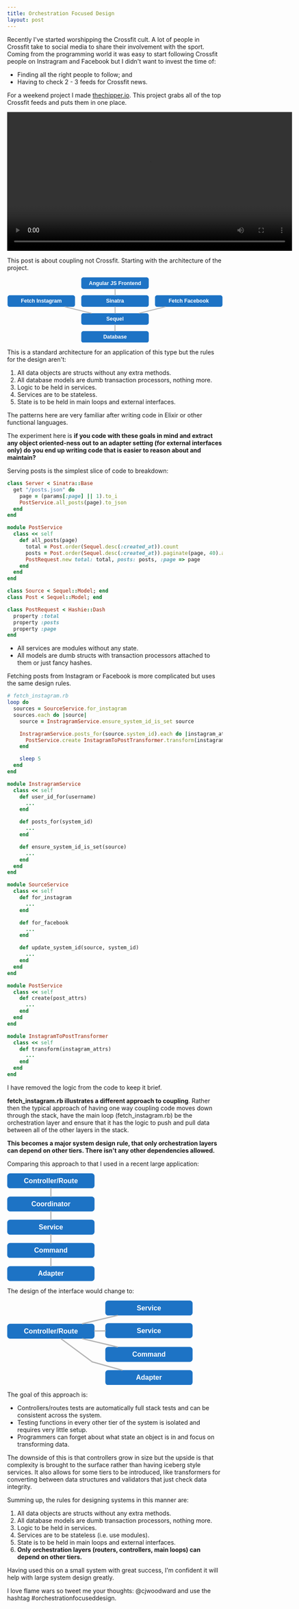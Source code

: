 ```yaml
---
title: Orchestration Focused Design
layout: post
---
```


Recently I've started worshipping the Crossfit cult. A lot of people in Crossfit take to social media to share their involvement with the sport. Coming from the programming world it was easy to start following Crossfit people on Instragram and Facebook but I didn't want to invest the time of:

- Finding all the right people to follow; and
- Having to check 2 - 3 feeds for Crossfit news.

For a weekend project I made [thechipper.io](http://thechipper.io). This project grabs all of the top Crossfit feeds and puts them in one place.

<video width="666" height="324" autoplay loop>
  <source src="http://cl.ly/1v2y1F241x0j/download/thechipper.mp4" type="video/mp4">
</video>

This post is about coupling not Crossfit. Starting with the architecture of the project.


<svg xmlns="http://www.w3.org/2000/svg" xmlns:xl="http://www.w3.org/1999/xlink" version="1.1" viewBox="35 51 489 148" width="489pt" height="148pt"><metadata xmlns:dc="http://purl.org/dc/elements/1.1/"><dc:date>2014-08-10 22:20Z</dc:date><!-- Produced by OmniGraffle Professional 5.4.4 --></metadata><defs><font-face font-family="Helvetica" font-size="12" units-per-em="1000" underline-position="-75.683594" underline-thickness="49.316406" slope="0" x-height="532.22656" cap-height="719.72656" ascent="770.01953" descent="-229.98047" font-weight="bold"><font-face-src><font-face-name name="Helvetica-Bold"/></font-face-src></font-face></defs><g stroke="none" stroke-opacity="1" stroke-dasharray="none" fill="none" fill-opacity="1"><title>Canvas 3</title><g><title>Layer 1</title><path d="M 208.09856 51 L 351.17699 51 C 353.93841 51 356.17699 53.238576 356.17699 56 L 356.17699 72.117647 C 356.17699 74.87907 353.93841 77.117647 351.17699 77.117647 L 208.09856 77.117647 C 205.33714 77.117647 203.09856 74.87907 203.09856 72.117647 L 203.09856 56 C 203.09856 53.238576 205.33714 51 208.09856 51 Z" fill="#1d73c5"/><text transform="translate(208.09856 57.058824)" fill="white"><tspan font-family="Helvetica" font-size="12" font-weight="bold" fill="white" x="12.2042534" y="11" textLength="118.66992">Angular JS Frontend</tspan></text><path d="M 208.09856 91.62745 L 351.17699 91.62745 C 353.93841 91.62745 356.17699 93.86603 356.17699 96.62745 L 356.17699 112.7451 C 356.17699 115.50652 353.93841 117.7451 351.17699 117.7451 L 208.09856 117.7451 C 205.33714 117.7451 203.09856 115.50652 203.09856 112.7451 L 203.09856 96.62745 C 203.09856 93.86603 205.33714 91.62745 208.09856 91.62745 Z" fill="#1d73c5"/><text transform="translate(208.09856 97.686275)" fill="white"><tspan font-family="Helvetica" font-size="12" font-weight="bold" fill="white" x="51.198394" y="11" textLength="40.68164">Sinatra</tspan></text><line x1="279.7906" y1="77.117647" x2="279.9604" y2="91.62745" stroke="#b3b3b3" stroke-linecap="round" stroke-linejoin="round" stroke-width="2"/><path d="M 208.09856 132.2549 L 351.17699 132.2549 C 353.93841 132.2549 356.17699 134.49348 356.17699 137.2549 L 356.17699 153.37255 C 356.17699 156.13397 353.93841 158.37255 351.17699 158.37255 L 208.09856 158.37255 C 205.33714 158.37255 203.09856 156.13397 203.09856 153.37255 L 203.09856 137.2549 C 203.09856 134.49348 205.33714 132.2549 208.09856 132.2549 Z" fill="#1d73c5"/><text transform="translate(208.09856 138.313725)" fill="white"><tspan font-family="Helvetica" font-size="12" font-weight="bold" fill="white" x="51.866363" y="11" textLength="39.345703">Sequel</tspan></text><line x1="279.7906" y1="117.7451" x2="279.9604" y2="132.2549" stroke="#b3b3b3" stroke-linecap="round" stroke-linejoin="round" stroke-width="2"/><path d="M 208.09856 172.88235 L 351.17699 172.88235 C 353.93841 172.88235 356.17699 175.12093 356.17699 177.88235 L 356.17699 194 C 356.17699 196.76142 353.93841 199 351.17699 199 L 208.09856 199 C 205.33714 199 203.09856 196.76142 203.09856 194 L 203.09856 177.88235 C 203.09856 175.12093 205.33714 172.88235 208.09856 172.88235 Z" fill="#1d73c5"/><text transform="translate(208.09856 178.94118)" fill="white"><tspan font-family="Helvetica" font-size="12" font-weight="bold" fill="white" x="44.85855" y="11" textLength="53.361328">Database</tspan></text><line x1="279.63778" y1="158.37255" x2="279.63778" y2="172.88235" stroke="#b3b3b3" stroke-linecap="round" stroke-linejoin="round" stroke-width="2"/><path d="M 40.810194 91.62745 L 183.88862 91.62745 C 186.65005 91.62745 188.88862 93.86603 188.88862 96.62745 L 188.88862 112.7451 C 188.88862 115.50652 186.65005 117.7451 183.88862 117.7451 L 40.810194 117.7451 C 38.04877 117.7451 35.810194 115.50652 35.810194 112.7451 L 35.810194 96.62745 C 35.810194 93.86603 38.04877 91.62745 40.810194 91.62745 Z" fill="#1d73c5"/><text transform="translate(40.810194 97.686275)" fill="white"><tspan font-family="Helvetica" font-size="12" font-weight="bold" fill="white" x="25.194488" y="11" textLength="92.689453">Fetch Instagram</tspan></text><path d="M 375.38692 91.62745 L 518.46535 91.62745 C 521.22677 91.62745 523.46535 93.86603 523.46535 96.62745 L 523.46535 112.7451 C 523.46535 115.50652 521.22677 117.7451 518.46535 117.7451 L 375.38692 117.7451 C 372.6255 117.7451 370.38692 115.50652 370.38692 112.7451 L 370.38692 96.62745 C 370.38692 93.86603 372.6255 91.62745 375.38692 91.62745 Z" fill="#1d73c5"/><text transform="translate(375.38692 97.686275)" fill="white"><tspan font-family="Helvetica" font-size="12" font-weight="bold" fill="white" x="25.862457" y="11" textLength="91.353516">Fetch Facebook</tspan></text><line x1="393.68797" y1="117.7451" x2="334.53446" y2="132.2549" stroke="#b3b3b3" stroke-linecap="round" stroke-linejoin="round" stroke-width="2"/><line x1="166.06168" y1="117.7451" x2="225.74199" y2="132.2549" stroke="#b3b3b3" stroke-linecap="round" stroke-linejoin="round" stroke-width="2"/></g></g></svg>

This is a standard architecture for an application of this type but the rules for the design aren't:

1. All data objects are structs without any extra methods.
2. All database models are dumb transaction processors, nothing more.
3. Logic to be held in services.
4. Services are to be stateless.
5. State is to be held in main loops and external interfaces.

The patterns here are very familiar after writing code in Elixir or other functional languages.

The experiment here is __if you code with these goals in mind and extract any object oriented-ness out to an adapter setting (for external interfaces only) do you end up writing code that is easier to reason about and maintain?__

Serving posts is the simplest slice of code to breakdown:

```ruby
class Server < Sinatra::Base
  get "/posts.json" do
    page = (params[:page] || 1).to_i
    PostService.all_posts(page).to_json
  end
end

module PostService
  class << self
    def all_posts(page)
      total = Post.order(Sequel.desc(:created_at)).count
      posts = Post.order(Sequel.desc(:created_at)).paginate(page, 40).all
      PostRequest.new total: total, posts: posts, :page => page
    end
  end
end

class Source < Sequel::Model; end
class Post < Sequel::Model; end

class PostRequest < Hashie::Dash
  property :total
  property :posts
  property :page
end
```

- All services are modules without any state.
- All models are dumb structs with transaction processors attached to them or just fancy hashes.

Fetching posts from Instagram or Facebook is more complicated but uses the same design rules.

```ruby
# fetch_instagram.rb
loop do
  sources = SourceService.for_instagram
  sources.each do |source|
    source = InstragramService.ensure_system_id_is_set source

    InstragramService.posts_for(source.system_id).each do |instagram_attrs|
      PostService.create InstagramToPostTransformer.transform(instagram_attrs)
    end

    sleep 5
  end
end

module InstragramService
  class << self
    def user_id_for(username)
      ...
    end

    def posts_for(system_id)
      ...
    end

    def ensure_system_id_is_set(source)
      ...
    end
  end
end

module SourceService
  class << self
    def for_instagram
      ...
    end

    def for_facebook
      ...
    end

    def update_system_id(source, system_id)
      ...
    end
  end
end

module PostService
  class << self
    def create(post_attrs)
      ...
    end
  end
end

module InstagramToPostTransformer
  class << self
    def transform(instagram_attrs)
      ...
    end
  end
end
```

I have removed the logic from the code to keep it brief.

__fetch_instagram.rb illustrates a different approach to coupling__. Rather then the typical approach of having one way coupling code moves down through the stack, have the main loop (fetch_instagram.rb) be the orchestration layer and ensure that it has the logic to push and pull data between all of the other layers in the stack.

__This becomes a major system design rule, that only orchestration layers can depend on other tiers. There isn't any other dependencies allowed.__

Comparing this approach to that I used in a recent large application:

<svg xmlns="http://www.w3.org/2000/svg" xmlns:xl="http://www.w3.org/1999/xlink" version="1.1" viewBox="203 17 154 189" width="154pt" height="189pt"><metadata xmlns:dc="http://purl.org/dc/elements/1.1/"><dc:date>2014-08-10 23:03Z</dc:date><!-- Produced by OmniGraffle Professional 5.4.4 --></metadata><defs><font-face font-family="Helvetica" font-size="12" units-per-em="1000" underline-position="-75.683594" underline-thickness="49.316406" slope="0" x-height="532.22656" cap-height="719.72656" ascent="770.01953" descent="-229.98047" font-weight="bold"><font-face-src><font-face-name name="Helvetica-Bold"/></font-face-src></font-face></defs><g stroke="none" stroke-opacity="1" stroke-dasharray="none" fill="none" fill-opacity="1"><title>Canvas 4</title><g><title>Layer 1</title><path d="M 208.09857 17 L 351.177 17 C 353.93842 17 356.177 19.238576 356.177 22 L 356.177 38.117647 C 356.177 40.87907 353.93842 43.117647 351.177 43.117647 L 208.09857 43.117647 C 205.33714 43.117647 203.09857 40.87907 203.09857 38.117647 L 203.09857 22 C 203.09857 19.238576 205.33714 17 208.09857 17 Z" fill="#1d73c5"/><text transform="translate(208.09857 23.058824)" fill="white"><tspan font-family="Helvetica" font-size="12" font-weight="bold" fill="white" x="24.207183" y="11" textLength="94.66406">Controller/Route</tspan></text><path d="M 208.09857 57.62745 L 351.177 57.62745 C 353.93842 57.62745 356.177 59.866027 356.177 62.62745 L 356.177 78.7451 C 356.177 81.50652 353.93842 83.7451 351.177 83.7451 L 208.09857 83.7451 C 205.33714 83.7451 203.09857 81.50652 203.09857 78.7451 L 203.09857 62.62745 C 203.09857 59.866027 205.33714 57.62745 208.09857 57.62745 Z" fill="#1d73c5"/><text transform="translate(208.09857 63.686275)" fill="white"><tspan font-family="Helvetica" font-size="12" font-weight="bold" fill="white" x="37.209136" y="11" textLength="68.660156">Coordinator</tspan></text><line x1="279.63776" y1="43.117647" x2="279.63776" y2="57.62745" stroke="#b3b3b3" stroke-linecap="round" stroke-linejoin="round" stroke-width="2"/><path d="M 208.09857 98.2549 L 351.177 98.2549 C 353.93842 98.2549 356.177 100.49348 356.177 103.2549 L 356.177 119.37255 C 356.177 122.13397 353.93842 124.37255 351.177 124.37255 L 208.09857 124.37255 C 205.33714 124.37255 203.09857 122.13397 203.09857 119.37255 L 203.09857 103.2549 C 203.09857 100.49348 205.33714 98.2549 208.09857 98.2549 Z" fill="#1d73c5"/><text transform="translate(208.09857 104.313725)" fill="white"><tspan font-family="Helvetica" font-size="12" font-weight="bold" fill="white" x="50.187652" y="11" textLength="42.703125">Service</tspan></text><line x1="279.63776" y1="83.7451" x2="279.63776" y2="98.2549" stroke="#b3b3b3" stroke-linecap="round" stroke-linejoin="round" stroke-width="2"/><path d="M 208.09857 138.88235 L 351.177 138.88235 C 353.93842 138.88235 356.177 141.12093 356.177 143.88235 L 356.177 160 C 356.177 162.76142 353.93842 165 351.177 165 L 208.09857 165 C 205.33714 165 203.09857 162.76142 203.09857 160 L 203.09857 143.88235 C 203.09857 141.12093 205.33714 138.88235 208.09857 138.88235 Z" fill="#1d73c5"/><text transform="translate(208.09857 144.94118)" fill="white"><tspan font-family="Helvetica" font-size="12" font-weight="bold" fill="white" x="42.204253" y="11" textLength="58.669922">Command</tspan></text><line x1="279.63779" y1="124.37255" x2="279.63779" y2="138.88235" stroke="#b3b3b3" stroke-linecap="round" stroke-linejoin="round" stroke-width="2"/><path d="M 208.09857 179.5098 L 351.177 179.5098 C 353.93842 179.5098 356.177 181.74838 356.177 184.5098 L 356.177 200.62745 C 356.177 203.38887 353.93842 205.62745 351.177 205.62745 L 208.09857 205.62745 C 205.33714 205.62745 203.09857 203.38887 203.09857 200.62745 L 203.09857 184.5098 C 203.09857 181.74838 205.33714 179.5098 208.09857 179.5098 Z" fill="#1d73c5"/><text transform="translate(208.09857 185.56863)" fill="white"><tspan font-family="Helvetica" font-size="12" font-weight="bold" fill="white" x="48.869292" y="11" textLength="45.339844">Adapter</tspan></text><line x1="279.63779" y1="164.99999" x2="279.63779" y2="179.5098" stroke="#b3b3b3" stroke-linecap="round" stroke-linejoin="round" stroke-width="2"/></g></g></svg>

The design of the interface would change to:

<svg xmlns="http://www.w3.org/2000/svg" xmlns:xl="http://www.w3.org/1999/xlink" version="1.1" viewBox="117 21 326 148" width="326pt" height="148pt"><metadata xmlns:dc="http://purl.org/dc/elements/1.1/"><dc:date>2014-08-10 23:08Z</dc:date><!-- Produced by OmniGraffle Professional 5.4.4 --></metadata><defs><font-face font-family="Helvetica" font-size="12" units-per-em="1000" underline-position="-75.683594" underline-thickness="49.316406" slope="0" x-height="532.22656" cap-height="719.72656" ascent="770.01953" descent="-229.98047" font-weight="bold"><font-face-src><font-face-name name="Helvetica-Bold"/></font-face-src></font-face></defs><g stroke="none" stroke-opacity="1" stroke-dasharray="none" fill="none" fill-opacity="1"><title>Canvas 5</title><g><title>Layer 1</title><path d="M 122.09856 61.627455 L 265.17699 61.627455 C 267.93841 61.627455 270.17699 63.86603 270.17699 66.627455 L 270.17699 82.7451 C 270.17699 85.506526 267.93841 87.7451 265.17699 87.7451 L 122.09856 87.7451 C 119.33714 87.7451 117.09856 85.506526 117.09856 82.7451 L 117.09856 66.627455 C 117.09856 63.86603 119.33714 61.627455 122.09856 61.627455 Z" fill="#1d73c5"/><text transform="translate(122.09856 67.68628)" fill="white"><tspan font-family="Helvetica" font-size="12" font-weight="bold" fill="white" x="24.207183" y="11" textLength="94.66406">Controller/Route</tspan></text><path d="M 294.09856 21 L 437.177 21 C 439.93841 21 442.177 23.238576 442.177 26 L 442.177 42.117647 C 442.177 44.87907 439.93841 47.117647 437.177 47.117647 L 294.09856 47.117647 C 291.33714 47.117647 289.09856 44.87907 289.09856 42.117647 L 289.09856 26 C 289.09856 23.238576 291.33714 21 294.09856 21 Z" fill="#1d73c5"/><text transform="translate(294.09856 27.058824)" fill="white"><tspan font-family="Helvetica" font-size="12" font-weight="bold" fill="white" x="50.187652" y="11" textLength="42.703125">Service</tspan></text><line x1="248.92348" y1="61.627455" x2="310.35207" y2="47.117647" stroke="#b3b3b3" stroke-linecap="round" stroke-linejoin="round" stroke-width="2"/><path d="M 294.09856 60.62745 L 437.177 60.62745 C 439.93841 60.62745 442.177 62.866027 442.177 65.62745 L 442.177 81.7451 C 442.177 84.50652 439.93841 86.7451 437.177 86.7451 L 294.09856 86.7451 C 291.33714 86.7451 289.09856 84.50652 289.09856 81.7451 L 289.09856 65.62745 C 289.09856 62.866027 291.33714 60.62745 294.09856 60.62745 Z" fill="#1d73c5"/><text transform="translate(294.09856 66.686275)" fill="white"><tspan font-family="Helvetica" font-size="12" font-weight="bold" fill="white" x="50.187652" y="11" textLength="42.703125">Service</tspan></text><path d="M 294.09856 102.2549 L 437.177 102.2549 C 439.93841 102.2549 442.177 104.49348 442.177 107.2549 L 442.177 123.37255 C 442.177 126.13397 439.93841 128.37255 437.177 128.37255 L 294.09856 128.37255 C 291.33714 128.37255 289.09856 126.13397 289.09856 123.37255 L 289.09856 107.2549 C 289.09856 104.49348 291.33714 102.2549 294.09856 102.2549 Z" fill="#1d73c5"/><text transform="translate(294.09856 108.313725)" fill="white"><tspan font-family="Helvetica" font-size="12" font-weight="bold" fill="white" x="42.204253" y="11" textLength="58.669922">Command</tspan></text><line x1="270.17699" y1="74.24128" x2="289.09856" y2="74.13127" stroke="#b3b3b3" stroke-linecap="round" stroke-linejoin="round" stroke-width="2"/><path d="M 294.09856 142.88235 L 437.177 142.88235 C 439.93841 142.88235 442.177 145.12093 442.177 147.88235 L 442.177 164 C 442.177 166.76142 439.93841 169 437.177 169 L 294.09856 169 C 291.33714 169 289.09856 166.76142 289.09856 164 L 289.09856 147.88235 C 289.09856 145.12093 291.33714 142.88235 294.09856 142.88235 Z" fill="#1d73c5"/><text transform="translate(294.09856 148.941175)" fill="white"><tspan font-family="Helvetica" font-size="12" font-weight="bold" fill="white" x="48.869292" y="11" textLength="45.339844">Adapter</tspan></text><line x1="248.9235" y1="87.7451" x2="310.35206" y2="102.2549" stroke="#b3b3b3" stroke-linecap="round" stroke-linejoin="round" stroke-width="2"/><path d="M 211.26337 87.7451 L 266.09856 128.37255 L 318.48762 142.88235" stroke="#b3b3b3" stroke-linecap="round" stroke-linejoin="round" stroke-width="2"/></g></g></svg>

The goal of this approach is:

- Controllers/routes tests are automatically full stack tests and can be consistent across the system.
- Testing functions in every other tier of the system is isolated and requires very little setup.
- Programmers can forget about what state an object is in and focus on transforming data.

The downside of this is that controllers grow in size but the upside is that complexity is brought to the surface rather than having iceberg style services. It also allows for some tiers to be introduced, like transformers for converting between data structures and validators that just check data integrity.

Summing up, the rules for designing systems in this manner are:

1. All data objects are structs without any extra methods.
2. All database models are dumb transaction processors, nothing more.
3. Logic to be held in services.
4. Services are to be stateless (i.e. use modules).
5. State is to be held in main loops and external interfaces.
6. __Only orchestration layers (routers, controllers, main loops) can depend on other tiers.__

Having used this on a small system with great success, I'm confident it will help with large system design greatly.

I love flame wars so tweet me your thoughts: @cjwoodward and use the hashtag #orchestrationfocuseddesign.
